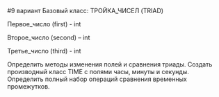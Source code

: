 #9 вариант
Базовый класс: ТРОЙКА_ЧИСЕЛ (TRIAD)

Первое_число (first) - int

Второе_число (second) – int

Третье_число (third) - int

Определить методы изменения полей и сравнения триады.
Создать производный класс TIME с полями часы, минуты и секунды. Определить полный набор операций сравнения временных промежутков.
